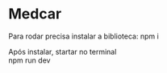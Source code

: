 # Medcar

Para rodar precisa instalar a biblioteca: 
npm i

Após instalar, startar no terminal  
npm run dev
